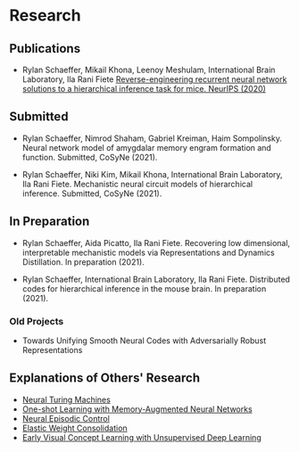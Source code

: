 # Research

## Publications
- Rylan Schaeffer, Mikail Khona, Leenoy Meshulam, International Brain Laboratory, Ila Rani Fiete
[Reverse-engineering recurrent neural network solutions to a hierarchical inference task for mice. NeurIPS (2020)](research/20200605_ibl_rnn/main.html)

## Submitted
- Rylan Schaeffer, Nimrod Shaham, Gabriel Kreiman, Haim Sompolinsky. 
Neural network model of amygdalar memory engram formation and function. Submitted, CoSyNe (2021).
 
- Rylan Schaeffer, Niki Kim, Mikail Khona, International Brain Laboratory, Ila Rani Fiete. 
Mechanistic neural circuit models of hierarchical inference. Submitted, CoSyNe (2021).

## In Preparation
 
- Rylan Schaeffer, Aida Picatto, Ila Rani Fiete. Recovering low dimensional, interpretable mechanistic models 
via Representations and Dynamics Distillation. In preparation (2021).
 
- Rylan Schaeffer, International Brain Laboratory, Ila Rani Fiete. Distributed codes for 
hierarchical inference in the mouse brain. In preparation (2021).


### Old Projects
- Towards Unifying Smooth Neural Codes with Adversarially Robust Representations


## Explanations of Others' Research
- [Neural Turing Machines](research/neural_turing_machine/main.html)
- [One-shot Learning with Memory-Augmented Neural Networks](research/one_shot_learning_with_memory_augmented_nn/main.html)
- [Neural Episodic Control](research/neural_episodic_control/main.html)
- [Elastic Weight Consolidation](research/elastic_weight_consolidation/main.html)
- [Early Visual Concept Learning with Unsupervised Deep Learning](research/early_visual_concept_learning/main.html")